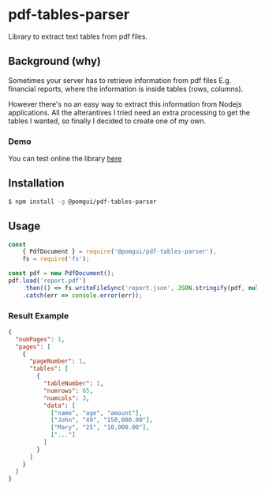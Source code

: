 # pdf-tables-parser

Library to extract text tables from pdf files.

## Background (why)
Sometimes your server has to retrieve information from pdf files E.g. financial reports,
where the information is inside tables (rows, columns).

However there's no an easy way to extract this information from Nodejs applications. All the alterantives I tried
need an extra processing to get the tables I wanted, so finally I decided to create one of my own.

### Demo
You can test online the library [here](https://pomgui.github.io/pdf-tables-parser/demo/)

## Installation

```bash
$ npm install -g @pomgui/pdf-tables-parser
```

## Usage

```javascript
const
    { PdfDocument } = require('@pomgui/pdf-tables-parser'),
    fs = require('fs');

const pdf = new PdfDocument();
pdf.load('report.pdf')
    .then(() => fs.writeFileSync('report.json', JSON.stringify(pdf, null, 2), 'utf8'))
    .catch(err => console.error(err));
```

### Result Example
```json
{
  "numPages": 1,
  "pages": [
    {
      "pageNumber": 1,
      "tables": [
        {
          "tableNumber": 1,
          "numrows": 65,
          "numcols": 3,
          "data": [
            ["name", "age", "amount"],
            ["John", "49", "150,000.00"],
            ["Mary", "25", "10,000.00"],
            ["..."]
          ]
        }
      ]
    }
  ]
}
```
